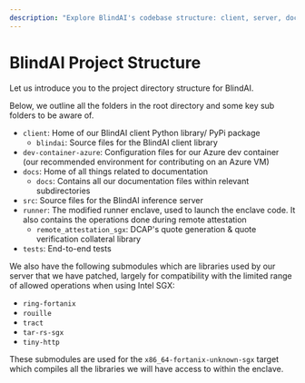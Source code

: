 ```yaml
---
description: "Explore BlindAI's codebase structure: client, server, docs, and more for insightful organization of secure AI solutions."
---
```


# BlindAI Project Structure

Let us introduce you to the project directory structure for BlindAI.

Below, we outline all the folders in the root directory and some key sub folders to be aware of.

- `client`: Home of our BlindAI client Python library/ PyPi package
  - `blindai`: Source files for the BlindAI client library
- `dev-container-azure`: Configuration files for our Azure dev container (our recommended environment for contributing on an Azure VM)
- `docs`: Home of all things related to documentation
    - `docs`: Contains all our documentation files within relevant subdirectories
- `src`: Source files for the BlindAI inference server
- `runner`: The modified runner enclave, used to launch the enclave code. It also contains the operations done during remote attestation
    - `remote_attestation_sgx`: DCAP's quote generation & quote verification collateral library
- `tests`: End-to-end tests

We also have the following submodules which are libraries used by our server that we have patched, largely for compatibility with the limited range of allowed operations when using Intel SGX:

- `ring-fortanix`
- `rouille`
- `tract`
- `tar-rs-sgx`
- `tiny-http`

These submodules are used for the `x86_64-fortanix-unknown-sgx` target which compiles all the libraries we will have access to within the enclave.